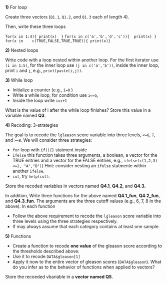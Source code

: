 
**1)** For loop

Create three vectors (`Q1.1`, `Q1.2`, and `Q1.3` each of length 4).

Then, write these three loops

`for(x in 1:4){ print(x)  }`
`for(x in c('a','b','d','c')){  print(x) }`
`for(x in    c(TRUE,FALSE,TRUE,TRUE)){ print(x)}`


**2)** Nested loops

Write code with a loop nested within another loop. For the first iterator use `(i in 1:5)`, for the inner loop use `(j in c('a','b'))`, inside the inner loop, print `i` and `j`, e.g., `print(paste(i,j))`. 


**3)** While loop

   - Initialize a counter (e.g., `i=0` )
   - Write a while loop, for condition use `i<=5`,
   - Inside the loop write `i=i+1`

 What is the value of i after the while loop finishes? Store this value in a variable named **Q3**.
 
 **4)**  Recoding: 3-strategies
 
 The goal is to recode the `lgleason` score variable into three levels, `<=6`, `7`, and `>=8`. We will consider three strategies: 
   - `for` loop with `if(){}` statment inside
   - `ifelse` this function takes three arguments, a boolean, a vector for the TRUE entries and a vector for the FALSE entries, e.g., `ifelse(c(1,2,3)<=2, "A","B")`) 
      Hint: consider nesting an `ifelse` statmente within another `ifelse`.
   - `cut`, try `help(cut)`.

Store the recoded variables in vectors named **Q4.1**, **Q4.2**, and **Q4.3.** 

In addition, Write three functions for the above named **Q4.1_fun**, **Q4.2_fun**, and **Q4.3_fun**. The arguments are the three cutoff values (e.g., 6, 7, 8 in the above).  In each function
   - Follow the above requirement to recode the `lgleason` score variable into three levels using the three strategies respectively.
   - If may always assume that each category contains at least one sample.
 
 
  **5)** Functions 
  
  - Create a function to  recode **one value** of the gleason score according to the thresholds described above:
  - Use it to recode `DATA$gleason[1]`
  - Apply it now to the entire vector of gleason scores (`DATA$gleason`). What do you infer as to the behavior of functions when applied to vectors?

Store the recoeded vbariable in a **vector named Q5**.


 
